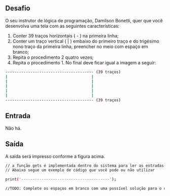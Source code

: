 ## Desafio

O seu instrutor de lógica de programação, Damilson Bonetti, quer que você desenvolva uma tela com as seguintes características:
1.	Conter 39 traços horizontais ( - ) na primeira linha;
2.	Conter um traço vertical ( | ) embaixo do primeiro traço e do trigésimo nono traço da primeira linha, preencher no meio com espaço em branco;
3.	Repita o procedimento 2 quatro vezes;
4.	Repita o procedimento 1.
No final deve ficar igual a imagem a seguir:

```bash
--------------------------------------- (39 traços)
|                                     |
|                                     |
|                                     |
|                                     |
|                                     |
--------------------------------------- (39 traços)
```

## Entrada

Não há.

## Saída

A saída será impresso conforme a figura acima.


```bash
// a função gets é implementada dentro do sistema para ler as entradas(inputs) dos dados e a função print para imprimir a saída (output) de dados e já pula uma linha ("\n")
// Abaixo segue um exemplo de código que você pode ou não utilizar

print('---------------------------------------');

//TODO: Complete os espaços em branco com uma possível solução para o desafio

```